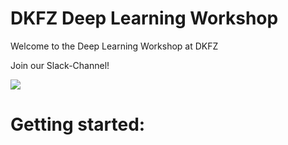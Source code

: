 # DKFZ Deep Learning Workshop
Welcome to the Deep Learning Workshop at DKFZ 

Join our Slack-Channel!

[<img src="https://img.shields.io/badge/Slack-DKFZ%20Deep%20Learning%20Workshop-blue.svg">](https://dkfzdeeplearn.slack.com/messages/CL5RKSXN3/)


# Getting started:
